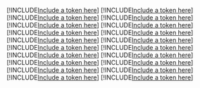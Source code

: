 [!INCLUDE[Include a token here](refs1524619253729/r1.md)]
[!INCLUDE[Include a token here](refs1524619253729/r2.md)]
[!INCLUDE[Include a token here](refs1524619253729/r3.md)]
[!INCLUDE[Include a token here](refs1524619253729/r4.md)]
[!INCLUDE[Include a token here](refs1524619253729/r5.md)]
[!INCLUDE[Include a token here](refs1524619253729/r6.md)]
[!INCLUDE[Include a token here](refs1524619253729/r7.md)]
[!INCLUDE[Include a token here](refs1524619253729/r8.md)]
[!INCLUDE[Include a token here](refs1524619253729/r9.md)]
[!INCLUDE[Include a token here](refs1524619253729/r10.md)]
[!INCLUDE[Include a token here](refs1524619253729/r11.md)]
[!INCLUDE[Include a token here](refs1524619253729/r12.md)]
[!INCLUDE[Include a token here](refs1524619253729/r13.md)]
[!INCLUDE[Include a token here](refs1524619253729/r14.md)]
[!INCLUDE[Include a token here](refs1524619253729/r15.md)]
[!INCLUDE[Include a token here](refs1524619253729/r16.md)]
[!INCLUDE[Include a token here](refs1524619253729/r17.md)]
[!INCLUDE[Include a token here](refs1524619253729/r18.md)]
[!INCLUDE[Include a token here](refs1524619253729/r19.md)]
[!INCLUDE[Include a token here](refs1524619253729/r20.md)]
